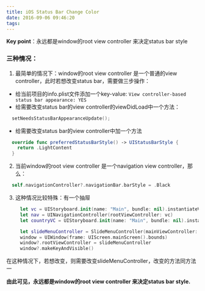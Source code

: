 ```yaml
---
title: iOS Status Bar Change Color
date: 2016-09-06 09:46:20
tags:
---
```

**Key point**：永远都是window的root view controller 来决定status bar style

### 三种情况：
1. 最简单的情况下：window的root view controller 是一个普通的view controller，此时若想改变status bar，需要做三步操作：
  * 给当前项目的info.plist文件添加一个key-value: `View controller-based status bar appearance: YES`
  * 给需要改变status bar的view controller的viewDidLoad中一个方法：
```Swift
  setNeedsStatusBarAppearanceUpdate();
```
  * 给需要改变status bar的view controller中加一个方法
```Swift
  override func preferredStatusBarStyle() -> UIStatusBarStyle {
    return .LightContent
  }
```
2. 当前window的root view controller 是一个navigation view controller，那么：
```Swift
  self.navigationController?.navigationBar.barStyle = .Black
```
3. 这种情况比较特殊：有一个抽屉
```Swift
     let vc = UIStoryboard.init(name: "Main", bundle: nil).instantiateViewControllerWithIdentifier("MyHomeWelcomeViewController")
     let nav = UINavigationController(rootViewController: vc)
     let countryVC = UIStoryboard.init(name: "Main", bundle: nil).instantiateViewControllerWithIdentifier("MyHomeCountryViewController")

     let slideMenuController = SlideMenuController(mainViewController: nav, rightMenuViewController: countryVC)
     window = UIWindow(frame: UIScreen.mainScreen().bounds)
     window?.rootViewController = slideMenuController
     window?.makeKeyAndVisible()
```
在这种情况下，若想改变，则需要改变slideMenuController，改变的方法同方法一

**由此可见，永远都是window的root view controller 来决定status bar style.**
